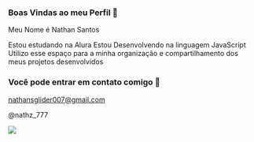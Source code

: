 ### Boas Vindas ao meu Perfil 🖤

Meu Nome é Nathan Santos

Estou estudando na Alura
Estou Desenvolvendo na linguagem JavaScript
Utilizo esse espaço para a minha organização e compartilhamento dos meus projetos desenvolvidos

### Você pode entrar em contato comigo 📧

nathansglider007@gmail.com

@nathz_777

![](https://media.tenor.com/aYOYlFnh6esAAAAM/geto-suguru-jujutsu-kaisen.gif)
